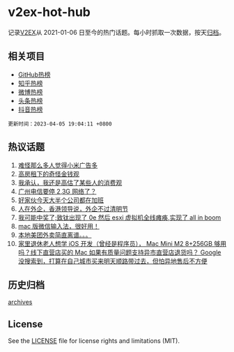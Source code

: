 # v2ex-hot-hub

 记录[V2EX](https://www.v2ex.com/)从 2021-01-06 日至今的热门话题。每小时抓取一次数据，按天[归档](archives)。
 
 ## 相关项目

- [GitHub热榜](https://github.com/snaildev/github-hot-hub)
- [知乎热榜](https://github.com/snaildev/zhihu-hot-hub)
- [微博热榜](https://github.com/snaildev/weibo-hot-hub)
- [头条热榜](https://github.com/snaildev/toutiao-hot-hub)
- [抖音热榜](https://github.com/snaildev/douyin-hot-hub)


 `更新时间：2023-04-05 19:04:11 +0800`

## 热议话题

1. [难怪那么多人觉得小米广告多](https://www.v2ex.com/t/929862)
1. [高房租下的奇怪金钱观](https://www.v2ex.com/t/929820)
1. [我承认，我还是高估了某些人的消费观](https://www.v2ex.com/t/929840)
1. [广州电信要停 2,3G 网络了？](https://www.v2ex.com/t/929917)
1. [好家伙今天大半个公司都在加班](https://www.v2ex.com/t/929921)
1. [人在外企，香港领导说，外企不过清明节](https://www.v2ex.com/t/929948)
1. [我可能中奖了;致钛出现了 0e 然后 esxi 虚拟机全线瘫痪,实现了 all in boom](https://www.v2ex.com/t/929866)
1. [mac 版微信输入法，很好用！](https://www.v2ex.com/t/929889)
1. [本地美团外卖简直离谱。。。](https://www.v2ex.com/t/929963)
1. [家里退休老人想学 iOS 开发（曾经是程序员）， Mac Mini M2 8+256GB 够用吗？线下直营店买的 Mac 如果有质量问题支持异市直营店退货吗？ Google 没搜索到，打算在自己城市买来明天顺路带过去，但怕异地售后不方便](https://www.v2ex.com/t/929833)

## 历史归档

[archives](archives)

## License

See the [LICENSE](LICENSE) file for license rights and limitations (MIT).
